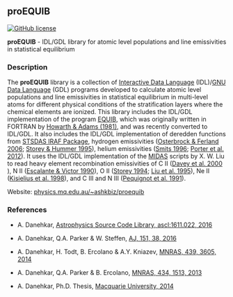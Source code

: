 ## proEQUIB
[![GitHub license](https://img.shields.io/aur/license/yaourt.svg)](https://github.com/equib/proEQUIB/blob/master/LICENSE)

**proEQUIB** - IDL/GDL library for atomic level populations and line emissivities in statistical equilibrium

### Description
The **proEQUIB** library is a collection of [Interactive Data Language](http://www.harrisgeospatial.com/ProductsandSolutions/GeospatialProducts/IDL.aspx) (IDL)/[GNU Data Language](http://gnudatalanguage.sourceforge.net/) (GDL) programs developed to calculate atomic level populations and line emissivities in statistical equilibrium in multi-level atoms for different physical conditions of the stratification layers where the chemical elements are ionized. This library includes the IDL/GDL implementation of the program [EQUIB](http://adsabs.harvard.edu/abs/2016ascl.soft03005H), which was originally written in FORTRAN by [Howarth & Adams (1981)](http://adsabs.harvard.edu/abs/1981ucl..rept.....H), and was recently converted to IDL/GDL. It also includes the IDL/GDL implementation of deredden functions from [STSDAS IRAF Package](http://www.stsci.edu/institute/software_hardware/stsdas), hydrogen emissivities ([Osterbrock & Ferland 2006](http://adsabs.harvard.edu/abs/2006agna.book.....O); [Storey & Hummer 1995](http://adsabs.harvard.edu/abs/1995yCat.6064....0S)), helium emissivities ([Smits 1996](http://adsabs.harvard.edu/abs/1996MNRAS.278..683S); [Porter et al. 2012](http://adsabs.harvard.edu/abs/2012MNRAS.425L..28P)). It uses the IDL/GDL implementation of the [MIDAS](http://www.eso.org/~ohainaut/ccd/midas.html) scripts by X. W. Liu to read heavy element recombination emissivities of C II ([Davey et al. 2000 ](http://adsabs.harvard.edu/abs/2000A%26AS..142...85D)), N II ([Escalante & Victor 1990](http://adsabs.harvard.edu/abs/1990ApJS...73..513E)), O II ([Storey 1994](http://adsabs.harvard.edu/abs/1994A%26A...282..999S); [Liu et al. 1995](http://adsabs.harvard.edu/abs/1995MNRAS.272..369L)), Ne II ([Kisielius et al. 1998](http://adsabs.harvard.edu/abs/1998A%26AS..133..257K)), and C III and N III ([Pequignot et al. 1991](http://adsabs.harvard.edu/abs/1991A%26A...251..680P)).

Website: [physics.mq.edu.au/~ashkbiz/proequib](http://physics.mq.edu.au/~ashkbiz/proequib/)

### References
* A. Danehkar, [Astrophysics Source Code Library, ascl:1611.022, 2016](http://adsabs.harvard.edu/abs/2016ascl.soft11022D)

* A. Danehkar, Q.A. Parker & W. Steffen, [AJ, 151, 38, 2016](http://adsabs.harvard.edu/abs/2016AJ....151...38D)

* A. Danehkar, H. Todt, B. Ercolano & A.Y. Kniazev, [MNRAS, 439, 3605, 2014](http://adsabs.harvard.edu/abs/2014MNRAS.439.3605D)

* A. Danehkar, Q.A. Parker & B. Ercolano, [MNRAS, 434, 1513, 2013](http://adsabs.harvard.edu/abs/2013MNRAS.434.1513D)

* A. Danehkar, Ph.D. Thesis, [Macquarie University, 2014](http://adsabs.harvard.edu/abs/2014PhDT........76D)
